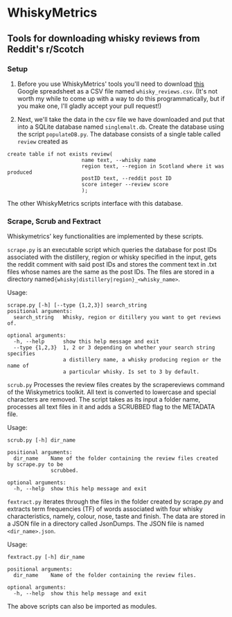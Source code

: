 # WhiskyMetrics
## Tools for downloading whisky reviews from Reddit's r/Scotch

### Setup
1. Before you use WhiskyMetrics' tools you'll need to download [this](https://docs.google.com/spreadsheets/d/1X1HTxkI6SqsdpNSkSSivMzpxNT-oeTbjFFDdEkXD30o/edit#gid=695409533) Google spreadsheet as a CSV file named `whisky_reviews.csv`. (It's not worth my while to come up with a way to do this programmatically, but if you make one, I'll gladly accept your pull request!)

2. Next, we'll take the data in the csv file we have downloaded and put that into a SQLite database named `singlemalt.db`. Create the database using the script `populateDB.py`. The database consists of a single table called `review` created as
```
create table if not exists review(
                        name text, --whisky name
                        region text, --region in Scotland where it was produced
                        postID text, --reddit post ID
                        score integer --review score
                        );
```
The other WhiskyMetrics scripts interface with this database.

### Scrape, Scrub and Fextract
Whiskymetrics' key functionalities are implemented by these scripts.

`scrape.py` is an executable script which queries the database for post IDs associated with the distillery, region or whisky specified in the input, gets the reddit comment with said post IDs and stores the comment text in .txt files whose names are the same as the post IDs. The files are stored in a directory named`{whisky|distillery|region}_<whisky_name>`. 

Usage:
```
scrape.py [-h] [--type {1,2,3}] search_string
positional arguments:
  search_string   Whisky, region or ditillery you want to get reviews of.

optional arguments:
  -h, --help      show this help message and exit
  --type {1,2,3}  1, 2 or 3 depending on whether your search string specifies
                  a distillery name, a whisky producing region or the name of
                  a particular whisky. Is set to 3 by default.
```

`scrub.py` Processes the review files creates by the scrapereviews command of the Wiskymetrics toolkit. All text is converted to lowercase and special characters are removed. The script takes as its input a folder name, processes all text files in it and adds a SCRUBBED flag to the METADATA file.

Usage: 
```
scrub.py [-h] dir_name

positional arguments:
  dir_name    Name of the folder containing the review files created by scrape.py to be
              scrubbed.

optional arguments:
  -h, --help  show this help message and exit
```

`fextract.py` iterates through the files in the folder created by scrape.py and extracts term frequencies (TF) of words associated with four whisky characteristics, namely, colour, nose, taste and finish. The data are stored in a JSON file in a directory called JsonDumps. The JSON file is named `<dir_name>.json`. 

Usage:
```
fextract.py [-h] dir_name

positional arguments:
  dir_name    Name of the folder containing the review files.

optional arguments:
  -h, --help  show this help message and exit
```
The above scripts can also be imported as modules. 
